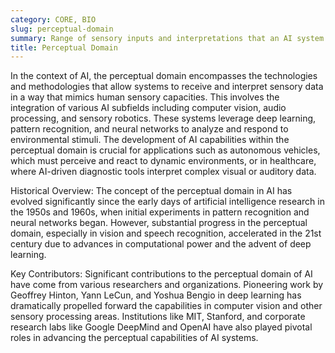 ```yaml
---
category: CORE, BIO
slug: perceptual-domain
summary: Range of sensory inputs and interpretations that an AI system can process, akin to human perception systems such as vision, hearing, and touch.
title: Perceptual Domain
---
```


In the context of AI, the perceptual domain encompasses the technologies and methodologies that allow systems to receive and interpret sensory data in a way that mimics human sensory capacities. This involves the integration of various AI subfields including computer vision, audio processing, and sensory robotics. These systems leverage deep learning, pattern recognition, and neural networks to analyze and respond to environmental stimuli. The development of AI capabilities within the perceptual domain is crucial for applications such as autonomous vehicles, which must perceive and react to dynamic environments, or in healthcare, where AI-driven diagnostic tools interpret complex visual or auditory data.

Historical Overview:
The concept of the perceptual domain in AI has evolved significantly since the early days of artificial intelligence research in the 1950s and 1960s, when initial experiments in pattern recognition and neural networks began. However, substantial progress in the perceptual domain, especially in vision and speech recognition, accelerated in the 21st century due to advances in computational power and the advent of deep learning.

Key Contributors:
Significant contributions to the perceptual domain of AI have come from various researchers and organizations. Pioneering work by Geoffrey Hinton, Yann LeCun, and Yoshua Bengio in deep learning has dramatically propelled forward the capabilities in computer vision and other sensory processing areas. Institutions like MIT, Stanford, and corporate research labs like Google DeepMind and OpenAI have also played pivotal roles in advancing the perceptual capabilities of AI systems.